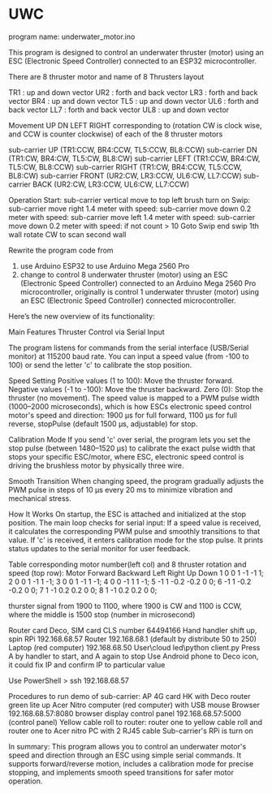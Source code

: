# UWC
program name: underwater_motor.ino

This program is designed to control an underwater thruster (motor) using an ESC (Electronic Speed Controller) connected to an ESP32 microcontroller. 

There are 8 thruster motor and name of 8 Thrusters layout 

TR1 : up and down vector 
UR2 : forth and back vector
LR3 : forth and back vector
BR4 : up and down vector
TL5 : up and down vector
UL6 : forth and back vector
LL7 : forth and back vector
UL8 : up and down vector

Movement UP DN LEFT RIGHT corresponding to (rotation CW is clock wise, and CCW is counter clockwise) of each of the 8 thruster motors

sub-carrier UP (TR1:CCW, BR4:CCW, TL5:CCW, BL8:CCW)
sub-carrier DN (TR1:CW, BR4:CW, TL5:CW,  BL8:CW)
sub-carrier LEFT (TR1:CCW, BR4:CW, TL5:CW, BL8:CCW)
sub-carrier RIGHT (TR1:CW, BR4:CCW, TL5:CCW, BL8:CW)
sub-carrier FRONT (UR2:CW, LR3:CCW, UL6:CW, LL7:CCW)
sub-carrier BACK  (UR2:CW, LR3:CCW, UL6:CW, LL7:CCW)

Operation
Start:
sub-carrier vertical move to top left 
brush turn on
Swip:
sub-carrier move right 1.4 meter with speed:
sub-carrier move down 0.2 meter with speed:
sub-carrier move left 1.4 meter with speed:
sub-carrier move down 0.2 meter with speed:
if not count > 10 Goto Swip
end swip 1th wall
rotate CW to scan second wall

Rewrite the program code from
1. use Arduino ESP32 to use Arduino Mega 2560 Pro
2. change to control 8 underwater thruster (motor) using an ESC (Electronic Speed Controller) connected to an Arduino Mega 2560 Pro microcontroller, originally is control 1 underwater thruster (motor) using an ESC (Electronic Speed Controller) connected microcontroller.

Here’s the new overview of its functionality:

Main Features
Thruster Control via Serial Input

The program listens for commands from the serial interface (USB/Serial monitor) at 115200 baud rate.
You can input a speed value (from -100 to 100) or send the letter 'c' to calibrate the stop position.

Speed Setting
Positive values (1 to 100): Move the thruster forward.
Negative values (-1 to -100): Move the thruster backward.
Zero (0): Stop the thruster (no movement).
The speed value is mapped to a PWM pulse width (1000–2000 microseconds), which is how ESCs electronic speed control motor's speed and direction:
1900 µs for full forward,
1100 µs for full reverse,
stopPulse (default 1500 µs, adjustable) for stop.

Calibration Mode
If you send 'c' over serial, the program lets you set the stop pulse (between 1480–1520 µs) to calibrate the exact pulse width that stops your specific ESC/motor, where ESC, electronic speed control is driving the brushless motor by physically three wire.

Smooth Transition
When changing speed, the program gradually adjusts the PWM pulse in steps of 10 µs every 20 ms to minimize vibration and mechanical stress.

How It Works
On startup, the ESC is attached and initialized at the stop position.
The main loop checks for serial input:
If a speed value is received, it calculates the corresponding PWM pulse and smoothly transitions to that value.
If 'c' is received, it enters calibration mode for the stop pulse.
It prints status updates to the serial monitor for user feedback.

Table corresponding motor number(left col) and 8 thruster rotation and speed (top row):
Motor Forward Backward Left Right Up Down
1    0     0     1     -1      -1     1;
2    0     0     1     -1       1     -1;
3     0    0     1     -1       1     -1;
4    0    0      -1     1       1     -1;
5    -1    1     -0.2   -0.2    0      0;
6    -1    1     -0.2   -0.2    0      0;
7     1    -1     0.2    0.2    0      0;
8     1    -1     0.2    0.2    0      0;

thurster signal from 1900 to 1100, where 1900 is CW and 1100 is CCW, where the middle is 1500 stop (number in microsecond)

Router card Deco, SIM card CLS number 64494166
Hand handler       shift 
                                 up, spin
RPi 192.168.68.57
Router 192.168.68.1 (default by distribute 50 to 250)
Laptop (red computer) 192.168.68.50
User\cloud led\python client.py
Press A by handler to start, and A again to stop
Use Android phone to Deco icon, it could fix IP and confirm IP to particular value 

Use PowerShell > ssh 192.168.68.57

Procedures to run demo of sub-carrier:
AP 4G card HK with Deco router green lite up
Acer Nitro computer (red computer) with USB mouse
Browser 192.168.68.57:8080
browser display control panel 192.168.68.57:5000 (control panel)
Yellow cable roll to router: router one to yellow cable roll and router one to Acer nitro PC with 2 RJ45 cable
Sub-carrier's RPi is turn on 

                                 


In summary:
This program allows you to control an underwater motor's speed and direction through an ESC using simple serial commands. It supports forward/reverse motion, includes a calibration mode for precise stopping, and implements smooth speed transitions for safer motor operation.

